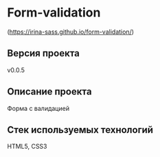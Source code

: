 # Form-validation

(https://irina-sass.github.io/form-validation/)

## Версия проекта

v0.0.5

## Описание проекта

Форма с валидацией

## Стек используемых технологий

HTML5, CSS3
